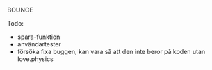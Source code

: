BOUNCE

Todo:
- spara-funktion 
- användartester 
- försöka fixa buggen, kan vara så att den inte beror på koden utan love.physics